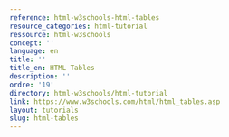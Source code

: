 ```yaml
---
reference: html-w3schools-html-tables
resource_categories: html-tutorial
ressource: html-w3schools
concept: ''
language: en
title: ''
title_en: HTML Tables
description: ''
ordre: '19'
directory: html-w3schools/html-tutorial
link: https://www.w3schools.com/html/html_tables.asp
layout: tutorials
slug: html-tables
---
```

